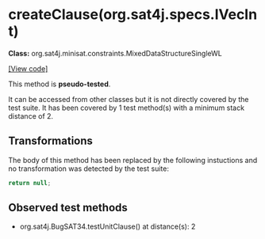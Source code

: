 # createClause(org.sat4j.specs.IVecInt)

**Class:** org.sat4j.minisat.constraints.MixedDataStructureSingleWL

[[View code]](https://gitlab.ow2.org/sat4j/sat4j/blob/09e9173e400ea6c1794354ca54c36607c53391ff/org.sat4j.core/src/main/java//org/sat4j/minisat/constraints/MixedDataStructureSingleWL.java#L80)

This method is **pseudo-tested**.


It can be accessed from other classes but it is not directly covered by the test suite. 
It has been covered by 1 test method(s) with a minimum stack distance of 2.

## Transformations


The body of this method has been replaced by the following instuctions and no transformation was detected by the test suite:

```Java
return null;
```





## Observed test methods

* org.sat4j.BugSAT34.testUnitClause() at distance(s): 2

